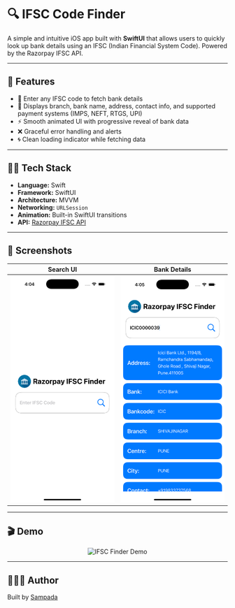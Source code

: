 # 🔍 IFSC Code Finder

A simple and intuitive iOS app built with **SwiftUI** that allows users to quickly look up bank details using an IFSC (Indian Financial System Code). Powered by the Razorpay IFSC API.

---

## 📱 Features

- 🔎 Enter any IFSC code to fetch bank details
- 💼 Displays branch, bank name, address, contact info, and supported payment systems (IMPS, NEFT, RTGS, UPI)
- ⚡️ Smooth animated UI with progressive reveal of bank data
- ❌ Graceful error handling and alerts
- 🌀 Clean loading indicator while fetching data

---

## 🧑‍💻 Tech Stack

- **Language:** Swift
- **Framework:** SwiftUI
- **Architecture:** MVVM
- **Networking:** `URLSession`
- **Animation:** Built-in SwiftUI transitions
- **API:** [Razorpay IFSC API](https://ifsc.razorpay.com/)

---

## 📸 Screenshots

| Search UI | Bank Details |
|-----------|--------------|
| ![Search](https://github.com/Sampada0808/razorpay-ifsc-finder/blob/main/implementation/screen1.png) | ![Details](https://github.com/Sampada0808/razorpay-ifsc-finder/blob/main/implementation/screen2.png) |

---
## 🎬 Demo

<p align="center">
  <img src="https://github.com/Sampada0808/razorpay-ifsc-finder/blob/main/Demo.gif" width="60%" alt="IFSC Finder Demo"/>
</p>

---

## 🙋🏻‍♀️ Author

Built by [Sampada](https://github.com/Sampada0808)
